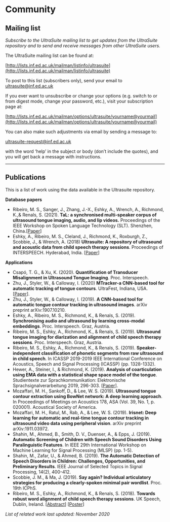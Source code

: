 # Community

## Mailing list

*Subscribe to the UltraSuite mailing list to get updates from the UltraSuite repository and to send and receive messages from other UltraSuite users.*

The UltraSuite mailing list can be found at: 

[http://lists.inf.ed.ac.uk/mailman/listinfo/ultrasuite](http://lists.inf.ed.ac.uk/mailman/listinfo/ultrasuite)

To post to this list (subscribers only), send your email to [ultrasuite@inf.ed.ac.uk](mailto:ultrasuite@inf.ed.ac.uk)

If you ever want to unsubscribe or change your options (e.g. switch to or from digest mode, change your password, etc.), visit your subscription page at:

[http://lists.inf.ed.ac.uk/mailman/options/ultrasuite/yourname@yourmail](http://lists.inf.ed.ac.uk/mailman/options/ultrasuite/yourname@yourmail)

You can also make such adjustments via email by sending a message to:

[ultrasuite-request@inf.ed.ac.uk](mailto:ultrasuite-request@inf.ed.ac.uk?subject=help)

with the word ‘help’ in the subject or body (don’t include the quotes), and you will get back a message with instructions.

------

## Publications

This is a list of work using the data available in the Ultrasuite repository.

**Database papers**

- Ribeiro, M. S., Sanger, J., Zhang, J.-X., Eshky, A., Wrench, A., Richmond, K.,& Renals, S. (2021).  **TaL: a synchronised multi-speaker corpus of ultrasound tongue imaging, audio, and lip videos.** Proceedings of the IEEE Workshop on Spoken Language Technology (SLT). Shenzhen, China.[[Paper](docs/papers/tal_corpus_SLT2021.pdf)]
- Eshky, A., Ribeiro, M. S., Cleland, J., Richmond, K., Roxburgh, Z.,  Scobbie, J., & Wrench, A. (2018) **Ultrasuite: A repository of ultrasound and acoustic data from child speech therapy sessions**. Proceedings of INTERSPEECH. Hyderabad, India. [[Paper](docs/papers/ultrasuite_IS18.pdf)]

**Applications**

- Csapó, T. G., & Xu, K. (2020). **Quantification of Transducer Misalignment in Ultrasound Tongue Imaging**. Proc. Interspeech.
- Zhu, J., Styler, W., & Calloway, I. (2020) **MTracker-a CNN-based tool for automatic tracking of tongue contours**. UltraFest, Indiana, USA. [[Paper](https://ultrafest2020.indiana.edu/abstracts/UltraFest_IX__Zhu_Styler_Calloway_MTracker.pdf)].
- Zhu, J., Styler, W., & Calloway, I. (2019). **A CNN-based tool for automatic tongue contour tracking in ultrasound images**. arXiv preprint arXiv:1907.10210.
- Eshky, A., Ribeiro, M. S., Richmond, K., & Renals, S. (2019). **Synchronising audio and ultrasound by learning cross-modal embeddings**. Proc. Interspeech. Graz, Austria.
- Ribeiro, M. S., Eshky, A., Richmond, K., & Renals, S. (2019). **Ultrasound tongue imaging for diarization and alignment of child speech therapy sessions**. Proc. Interspeech. Graz, Austria.
- Ribeiro, M. S., Eshky, A., Richmond, K., & Renals, S. (2019). **Speaker-independent classification of phonetic segments from raw ultrasound in child speech**. In ICASSP 2019-2019 IEEE International Conference on Acoustics, Speech and Signal Processing (ICASSP) (pp. 1328-1332).
- Hewer, A., Steiner, I., & Richmond, K. (2019). **Analysis of coarticulation using EMA data with a statistical shape space model of the tongue**. Studientexte zur Sprachkommunikation: Elektronische Sprachsignalverarbeitung 2019, 296-303. [[Paper](http://httpd.coli.uni-saarland.de/~steiner/publications/ESSV2019Hewer.pdf)].
- Mozaffari, M. H., Sankoff, D., & Lee, W. S. (2019). **Ultrasound tongue contour extraction using BowNet network: A deep learning approach**. In Proceedings of Meetings on Acoustics 178, ASA (Vol. 39, No. 1, p. 020001). Acoustical Society of America.
- Mozaffari, M. H., Ratul, M., Rab, A., & Lee, W. S. (2019). **Irisnet: Deep learning for automatic and real-time tongue contour tracking in ultrasound video data using peripheral vision**. arXiv preprint arXiv:1911.03972.
- Shahin, M., Ahmed, B., Smith, D. V., Duenser, A., & Epps, J. (2019). **Automatic Screening of Children with Speech Sound Disorders Using Paralinguistic Features**. In IEEE 29th International Workshop on Machine Learning for Signal Processing (MLSP) (pp. 1-5).
- Shahin, M., Zafar, U., & Ahmed, B. (2019). **The Automatic Detection of Speech Disorders in Children: Challenges, Opportunities, and Preliminary Results**. IEEE Journal of Selected Topics in Signal Processing, 14(2), 400-412.
- Scobbie, J. M., & Ma, J. (2019). **Say again? Individual articulatory strategies for producing a clearly-spoken minimal pair wordlist**. Proc. 19th ICPhS.
- Ribeiro, M. S., Eshky, A., Richmond, K., & Renals, S. (2018). **Towards robust word alignment of child speech therapy sessions**. UK Speech, Dublin, Ireland. [[Abstract](http://homepages.inf.ed.ac.uk/mribeir2/share/ukspeech18-abstract.pdf)] [[Poster](http://homepages.inf.ed.ac.uk/mribeir2/share/ukspeech18-poster.pdf)]

*List of related work last updated: November 2020*
